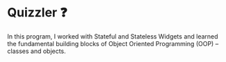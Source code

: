 # Quizzler ❓


In this program, I worked with Stateful and Stateless Widgets and learned the fundamental building blocks of Object Oriented Programming (OOP) – classes and objects.

